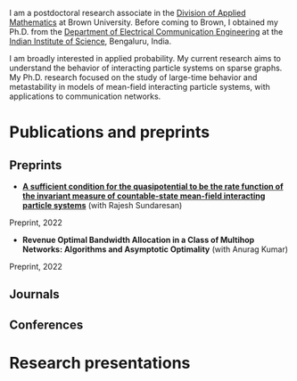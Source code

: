 
I am a postdoctoral research associate in the [Division of Applied Mathematics](https://appliedmath.brown.edu/) at Brown University. Before coming to Brown, I obtained my Ph.D. from the [Department of Electrical Communication Engineering](https://ece.iisc.ac.in/) at the [Indian Institute of Science](https://iisc.ac.in/), Bengaluru, India.

I am broadly interested in applied probability. My current research aims to understand the behavior of interacting particle systems on sparse graphs. My Ph.D. research focused on the study of large-time behavior and metastability in models of mean-field interacting particle systems, with applications to communication networks.

# Publications and preprints

## Preprints
* [**A sufficient condition for the quasipotential to be the rate function of the invariant measure of countable-state mean-field interacting particle systems**](https://www.google.com/url?q=https%3A%2F%2Farxiv.org%2Fabs%2F2110.12640&sa=D&sntz=1&usg=AOvVaw0HzHtB4rEMqd1qmDOKAelL) (with Rajesh Sundaresan)

Preprint, 2022

* **Revenue Optimal Bandwidth Allocation in a Class of Multihop Networks: Algorithms and Asymptotic Optimality** (with Anurag Kumar)

Preprint, 2022

## Journals

## Conferences

# Research presentations



